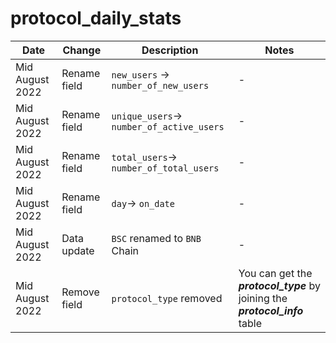 # protocol\_daily\_stats

| **Date**        | **Change**   | **Description**                           | **Notes**                                                                      |
| --------------- | ------------ | ----------------------------------------- | ------------------------------------------------------------------------------ |
| Mid August 2022 | Rename field | `new_users` -> `number_of_new_users`      | -                                                                              |
| Mid August 2022 | Rename field | `unique_users`-> `number_of_active_users` | -                                                                              |
| Mid August 2022 | Rename field | `total_users`-> `number_of_total_users`   | -                                                                              |
| Mid August 2022 | Rename field | `day`-> `on_date`                         | -                                                                              |
| Mid August 2022 | Data update  | `BSC` renamed to `BNB` Chain              | -                                                                              |
| Mid August 2022 | Remove field | `protocol_type` removed                   | You can get the _**protocol\_type**_ by joining the _**protocol\_info**_ table |
